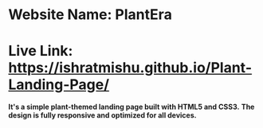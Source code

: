 # Website Name: PlantEra
# Live Link: https://ishratmishu.github.io/Plant-Landing-Page/

**It's a simple plant-themed landing page built with HTML5 and CSS3.**
**The design is fully responsive and optimized for all devices.**
